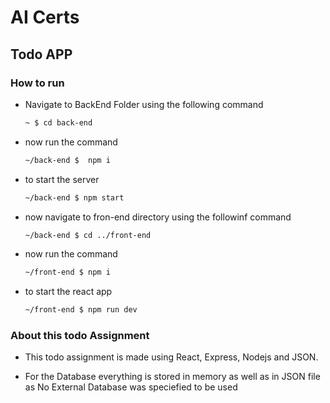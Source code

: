 # AI Certs 
## Todo APP

### How to run 
* Navigate to BackEnd Folder using the following command
    ```bash 
    ~ $ cd back-end
    ```
* now run the command 
    ``` bash
    ~/back-end $  npm i
    ```
* to start the server
    ```bash
    ~/back-end $ npm start
    ```

* now navigate to fron-end directory using the followinf command
    ```bash
    ~/back-end $ cd ../front-end
    ```
* now run the command 
    ```bash
    ~/front-end $ npm i
    ```
* to start the react app
    ```bash
    ~/front-end $ npm run dev
    ```

### About this todo Assignment
* This todo assignment is made using React, Express, Nodejs and JSON.

* For the Database everything is stored in memory as well as in JSON file as No External Database was speciefied to be used